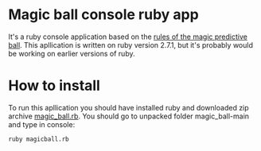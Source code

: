 # Magic ball console ruby app

It's a ruby console application based on the [rules of the magic predictive ball](https://en.wikipedia.org/wiki/Magic_8-Ball).
This apllication is written on ruby version 2.7.1, but it's probably would be working on earlier versions of ruby.

# How to install

To run this apllication you should have installed ruby and downloaded zip archive [magic_ball.rb](https://github.com/iogr/magic_ball/archive/main.zip). You should go to unpacked folder magic_ball-main and type in console:
```
ruby magicball.rb
```
